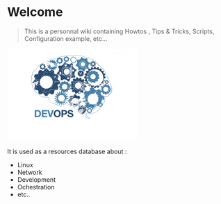 # Welcome

> This is a personnal wiki containing Howtos , Tips & Tricks, Scripts, Configuration example, etc...

![alt text](img/devops.png "devops")

It is used as a resources database about :

* Linux
* Network
* Development
* Ochestration
* etc..
